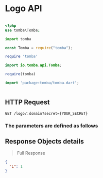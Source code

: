 # Logo API

```shell

```

```php
<?php
use tomba\Tomba;

```

```python
import tomba

```

```javascript
const Tomba = require("tomba");

```

```ruby
require 'tomba'

```

```java
import io.tomba.api.Tomba;

```


```r
require(tomba)

```



```dart
import 'package:tomba/tomba.dart';

```

```powershell

```

## HTTP Request

`GET /logo/:domain?secret={YOUR_SECRET}`

### The parameters are defined as follows

## Response  Objects details

> Full Response

```json
{
  "1": 1
}
```
